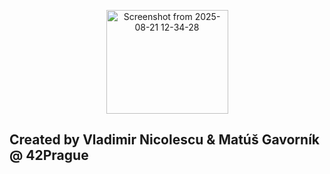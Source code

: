 <p align="center">
  <img width="195" height="166" alt="Screenshot from 2025-08-21 12-34-28" src="https://github.com/user-attachments/assets/c5f6b777-44ad-4229-a5fa-6582b1072231" />
  <br>
  <h2> Created by Vladimir Nicolescu & Matúš Gavorník @ 42Prague </h2>
</p>
